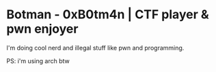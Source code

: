 # Botman - 0xB0tm4n | CTF player & pwn enjoyer
I'm doing cool nerd and illegal stuff like pwn and programming.

PS: i'm using arch btw
